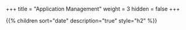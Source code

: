 +++
title = "Application Management"
weight = 3
hidden = false
+++

{{% children sort="date" description="true" style="h2" %}}